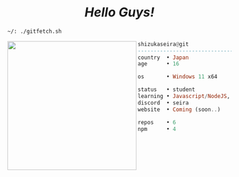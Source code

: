 <h1 align="center">
  <i>Hello Guys!</i>
</h1>


```sh
~/: ./gitfetch.sh
```

<img align="left" src="https://avatars.githubusercontent.com/u/170367998?v=4" width="290" />

```haskell
shizukaseira@git
------------------------------
country  • Japan
age      • 16

os       • Windows 11 x64

status   • student
learning • Javascript/NodeJS, Typescript, Networking
discord  • seira
website  • Coming (soon..)

repos    • 6
npm      • 4
```
